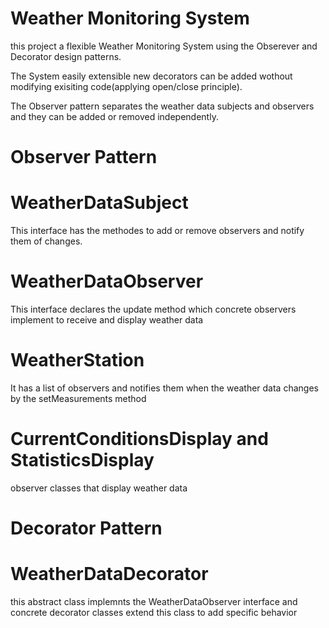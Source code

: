 # Weather Monitoring System
this project a flexible Weather Monitoring System using the Obserever and Decorator design patterns.

The System easily extensible new decorators can be added wothout modifying exisiting code(applying open/close principle).

The Observer pattern separates the weather data subjects and observers and they can be added or removed independently.
# Observer Pattern
# WeatherDataSubject 
This interface has the methodes to add or remove observers and notify them of changes.

# WeatherDataObserver
This interface declares the update method which concrete observers implement to receive and display weather data

# WeatherStation
It has a list of observers and notifies them when the weather data changes by the setMeasurements method 

# CurrentConditionsDisplay and StatisticsDisplay 
observer classes that display weather data

# Decorator Pattern
# WeatherDataDecorator
this abstract class implemnts the WeatherDataObserver interface and concrete decorator classes extend this class to add specific behavior
